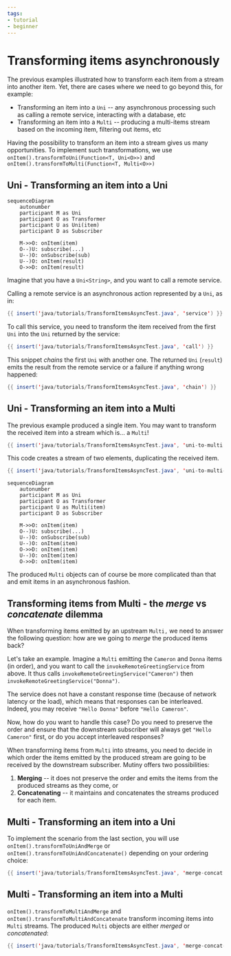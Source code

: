 ```yaml
---
tags:
- tutorial
- beginner
---
```


# Transforming items asynchronously

The previous examples illustrated how to transform each item from a stream into another item.
Yet, there are cases where we need to go beyond this, for example:

- Transforming an item into a `Uni` -- any asynchronous processing such as calling a remote service, interacting with a database, etc
- Transforming an item into a `Multi` -- producing a multi-items stream based on the incoming item, filtering out items, etc

Having the possibility to transform an item into a stream gives us many opportunities.
To implement such transformations, we use `onItem().transformToUni(Function<T, Uni<O>>)` and `onItem().transformToMulti(Function<T, Multi<O>>)`

## Uni - Transforming an item into a Uni

```mermaid
sequenceDiagram
    autonumber
    participant M as Uni
    participant O as Transformer
    participant U as Uni(item)
    participant D as Subscriber
    
    M->>O: onItem(item)
    O--)U: subscribe(...) 
    U--)O: onSubscribe(sub)
    U--)O: onItem(result) 
    O->>D: onItem(result)
```

Imagine that you have a `Uni<String>`, and you want to call a remote service.

Calling a remote service is an asynchronous action represented by a `Uni`, as in:

```java linenums="1"
{{ insert('java/tutorials/TransformItemsAsyncTest.java', 'service') }}
```

To call this service, you need to transform the item received from the first `Uni` into the `Uni` returned by the service:

```java linenums="1"
{{ insert('java/tutorials/TransformItemsAsyncTest.java', 'call') }}
```

This snippet _chains_ the first `Uni` with another one.
The returned `Uni` (`result`) emits the result from the remote service or a failure if anything wrong happened:

```java linenums="1"
{{ insert('java/tutorials/TransformItemsAsyncTest.java', 'chain') }}
```

## Uni - Transforming an item into a Multi

The previous example produced a single item.
You may want to transform the received item into a stream which is... a `Multi`!

```java linenums="1"
{{ insert('java/tutorials/TransformItemsAsyncTest.java', 'uni-to-multi') }}
```

This code creates a stream of two elements, duplicating the received item.

```java linenums="1"
{{ insert('java/tutorials/TransformItemsAsyncTest.java', 'uni-to-multi-2') }}
```

```mermaid
sequenceDiagram
    autonumber
    participant M as Uni
    participant O as Transformer
    participant U as Multi(item)
    participant D as Subscriber
    
    M->>O: onItem(item)
    O--)U: subscribe(...) 
    U--)O: onSubscribe(sub)
    U--)O: onItem(item)
    O->>D: onItem(item) 
    U--)O: onItem(item)
    O->>D: onItem(item)
```

The produced `Multi` objects can of course be more complicated than that and emit items in an asynchronous fashion.

## Transforming items from Multi - the _merge_ vs _concatenate_ dilemma

When transforming items emitted by an upstream `Multi,` we need to answer the following question: how are we going to _merge_ the produced items back?

Let's take an example.
Imagine a `Multi` emitting the `Cameron` and `Donna` items (in order), and you want to call the `invokeRemoteGreetingService` from above.
It thus calls `invokeRemoteGreetingService("Cameron")` then `invokeRemoteGreetingService("Donna")`.

The service does not have a constant response time (because of network latency or the load), which means that responses can be interleaved.
Indeed, you may receive `"Hello Donna"` before `"Hello Cameron"`.

Now, how do you want to handle this case?
Do you need to preserve the order and ensure that the downstream subscriber will always get `"Hello Cameron"` first, or do you accept interleaved responses?

When transforming items from `Multi` into streams, you need to decide in which order the items emitted by the produced stream are going to be received by the downstream subscriber.
Mutiny offers two possibilities:

1. **Merging** -- it does not preserve the order and emits the items from the produced streams as they come, or
2. **Concatenating** -- it maintains and concatenates the streams produced for each item.

## Multi - Transforming an item into a Uni

To implement the scenario from the last section, you will use `onItem().transformToUniAndMerge` or `onItem().transformToUniAndConcatenate()` depending on your ordering choice:

```java linenums="1"
{{ insert('java/tutorials/TransformItemsAsyncTest.java', 'merge-concat') }}
```

## Multi - Transforming an item into a Multi

`onItem().transformToMultiAndMerge` and `onItem().transformToMultiAndConcatenate` transform incoming items into `Multi` streams.
The produced `Multi` objects are either _merged_ or _concatenated_:

```java linenums="1"
{{ insert('java/tutorials/TransformItemsAsyncTest.java', 'merge-concat-multi') }}
```
